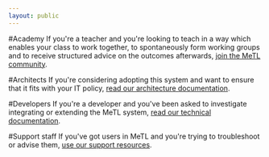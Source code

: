 ```yaml
---
layout: public
---
```

#Academy
If you're a teacher and you're looking to teach in a way which enables your class to work together, to spontaneously form working groups and to receive structured advice on the outcomes afterwards, [join the MeTL community](community).

#Architects
If you're considering adopting this system and want to ensure that it fits with your IT policy, [read our architecture documentation](architecture).

#Developers
If you're a developer and you've been asked to investigate integrating or extending the MeTL system, [read our technical documentation](developers).

#Support staff
If you've got users in MeTL and you're trying to troubleshoot or advise them, [use our support resources](support).
